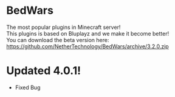 # BedWars
The most popular plugins in Minecraft server!<br>
This plugins is based on Bluplayz and we make it become better!<br>
You can download the beta version here: https://github.com/NetherTechnology/BedWars/archive/3.2.0.zip
# Updated 4.0.1!
- Fixed Bug
